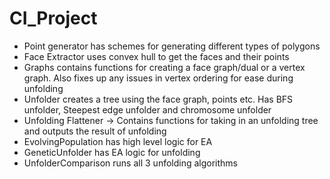 # CI_Project

- Point generator has schemes for generating different types of polygons
- Face Extractor uses convex hull to get the faces and their points
- Graphs contains functions for creating a face graph/dual or a vertex graph. Also fixes up any issues in vertex ordering for ease during unfolding
- Unfolder creates a tree using the face graph, points etc. Has BFS unfolder, Steepest edge unfolder and chromosome unfolder
- Unfolding Flattener -> Contains functions for taking in an unfolding tree and outputs the result of unfolding
- EvolvingPopulation has high level logic for EA
- GeneticUnfolder has EA logic for unfolding
- UnfolderComparison runs all 3 unfolding algorithms
